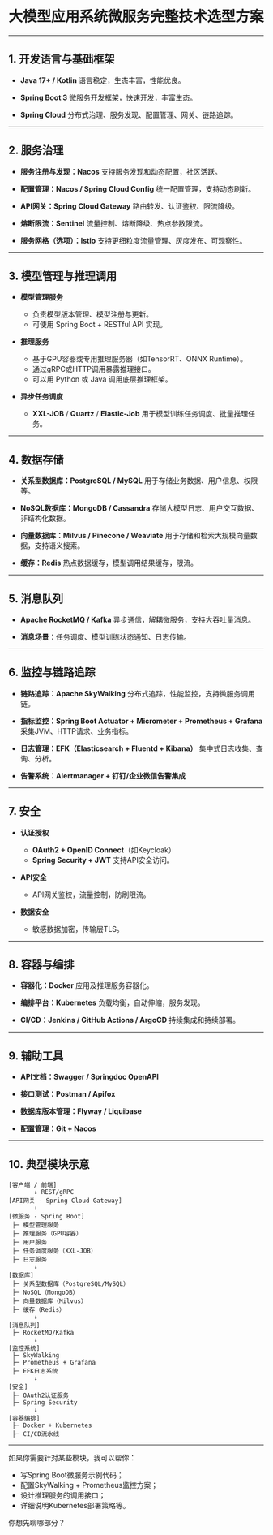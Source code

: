 # 大模型应用系统微服务完整技术选型方案

---

## 1. **开发语言与基础框架**

* **Java 17+ / Kotlin**
  语言稳定，生态丰富，性能优良。

* **Spring Boot 3**
  微服务开发框架，快速开发，丰富生态。

* **Spring Cloud**
  分布式治理、服务发现、配置管理、网关、链路追踪。

---

## 2. **服务治理**

* **服务注册与发现：Nacos**
  支持服务发现和动态配置，社区活跃。

* **配置管理：Nacos / Spring Cloud Config**
  统一配置管理，支持动态刷新。

* **API网关：Spring Cloud Gateway**
  路由转发、认证鉴权、限流降级。

* **熔断限流：Sentinel**
  流量控制、熔断降级、热点参数限流。

* **服务网格（选项）：Istio**
  支持更细粒度流量管理、灰度发布、可观察性。

---

## 3. **模型管理与推理调用**

* **模型管理服务**

    * 负责模型版本管理、模型注册与更新。
    * 可使用 Spring Boot + RESTful API 实现。

* **推理服务**

    * 基于GPU容器或专用推理服务器（如TensorRT、ONNX Runtime）。
    * 通过gRPC或HTTP调用暴露推理接口。
    * 可以用 Python 或 Java 调用底层推理框架。

* **异步任务调度**

    * **XXL-JOB** / **Quartz** / **Elastic-Job** 用于模型训练任务调度、批量推理任务。

---

## 4. **数据存储**

* **关系型数据库：PostgreSQL / MySQL**
  用于存储业务数据、用户信息、权限等。

* **NoSQL数据库：MongoDB / Cassandra**
  存储大模型日志、用户交互数据、非结构化数据。

* **向量数据库：Milvus / Pinecone / Weaviate**
  用于存储和检索大规模向量数据，支持语义搜索。

* **缓存：Redis**
  热点数据缓存，模型调用结果缓存，限流。

---

## 5. **消息队列**

* **Apache RocketMQ / Kafka**
  异步通信，解耦微服务，支持大吞吐量消息。

* **消息场景**：任务调度、模型训练状态通知、日志传输。

---

## 6. **监控与链路追踪**

* **链路追踪：Apache SkyWalking**
  分布式追踪，性能监控，支持微服务调用链。

* **指标监控：Spring Boot Actuator + Micrometer + Prometheus + Grafana**
  采集JVM、HTTP请求、业务指标。

* **日志管理：EFK（Elasticsearch + Fluentd + Kibana）**
  集中式日志收集、查询、分析。

* **告警系统：Alertmanager + 钉钉/企业微信告警集成**

---

## 7. **安全**

* **认证授权**

    * **OAuth2 + OpenID Connect**（如Keycloak）
    * **Spring Security + JWT** 支持API安全访问。

* **API安全**

    * API网关鉴权，流量控制，防刷限流。

* **数据安全**

    * 敏感数据加密，传输层TLS。

---

## 8. **容器与编排**

* **容器化：Docker**
  应用及推理服务容器化。

* **编排平台：Kubernetes**
  负载均衡，自动伸缩，服务发现。

* **CI/CD：Jenkins / GitHub Actions / ArgoCD**
  持续集成和持续部署。

---

## 9. **辅助工具**

* **API文档：Swagger / Springdoc OpenAPI**

* **接口测试：Postman / Apifox**

* **数据库版本管理：Flyway / Liquibase**

* **配置管理：Git + Nacos**

---

## 10. **典型模块示意**

```text
[客户端 / 前端]
       ↓ REST/gRPC
[API网关 - Spring Cloud Gateway]
       ↓
[微服务 - Spring Boot]
 ├─ 模型管理服务
 ├─ 推理服务（GPU容器）
 ├─ 用户服务
 ├─ 任务调度服务（XXL-JOB）
 ├─ 日志服务
       ↓
[数据库]
 ├─ 关系型数据库（PostgreSQL/MySQL）
 ├─ NoSQL（MongoDB）
 ├─ 向量数据库（Milvus）
 ├─ 缓存（Redis）
       ↓
[消息队列]
 ├─ RocketMQ/Kafka
       ↓
[监控系统]
 ├─ SkyWalking
 ├─ Prometheus + Grafana
 ├─ EFK日志系统
       ↓
[安全]
 ├─ OAuth2认证服务
 ├─ Spring Security
       ↓
[容器编排]
 ├─ Docker + Kubernetes
 ├─ CI/CD流水线
```

---

如果你需要针对某些模块，我可以帮你：

* 写Spring Boot微服务示例代码；
* 配置SkyWalking + Prometheus监控方案；
* 设计推理服务的调用接口；
* 详细说明Kubernetes部署策略等。

你想先聊哪部分？
